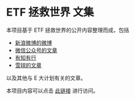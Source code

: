 # ETF 拯救世界 文集

本项目基于 ETF 拯救世界的公开内容整理而成，包括

- [新浪微博的微博](https://mafly.github.io/chinaetfs_public_saying/#/weibo_weibo/README)
- [微信公众号的文章](https://mafly.github.io/chinaetfs_public_saying/#/wechat/README)
- [有知有行](https://youzhiyouxing.cn/topics/ezone/nodes/2)
- [雪球的文章](https://mafly.github.io/chinaetfs_public_saying/#/xueqiu/README)


以及其他与 E 大计划有关的文章。

本项目内容可以点击 [此链接](https://mafly.github.io/chinaetfs_public_saying) 进行访问。